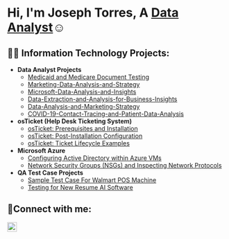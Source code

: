 <h1>Hi, I'm Joseph Torres, A <a href="https://www.linkedin.com/in/joseph-torres-2566bb2a1/">Data Analyst</a>☺</h1>

<h2>👨‍💻 Information Technology Projects:</h2>

- <b>Data Analyst Projects</b>
  - [Medicaid and Medicare Document Testing](https://github.com/jtorres2019/Medicaid-and-Medicare-Document-Testing/blob/main/Medicaid-and-Medicare-Document-Testing)
  - [Marketing-Data-Analysis-and-Strategy](https://github.com/jtorres2019/Marketing-Data-Analysis-and-Strategy/blob/main/Marketing%20Data%20Analysis%20and%20Strategy)
  - [Microsoft-Data-Analysis-and-Insights](https://github.com/jtorres2019/Microsoft-Data-Analysis-and-Insights/blob/main/Microsoft%20Data%20Analysis%20and%20Insights)
  - [Data-Extraction-and-Analysis-for-Business-Insights](https://github.com/jtorres2019/Data-Extraction-and-Analysis-for-Business-Insights/blob/main/README.md)
  - [Data-Analysis-and-Marketing-Strategy](https://github.com/jtorres2019/Data-Analysis-and-Marketing-Strategy/blob/main/README.md)
  - [COVID-19-Contact-Tracing-and-Patient-Data-Analysis](https://github.com/jtorres2019/COVID-19-Contact-Tracing-and-Patient-Data-Analysis)
- <b>osTicket (Help Desk Ticketing System)</b>
  - [osTicket: Prerequisites and Installation](https://github.com/jtorres2019/osticket-prereqs)
  - [osTicket: Post-Installation Configuration](https://github.com/jtorres2019/post-install-config)
  - [osTicket: Ticket Lifecycle Examples](https://github.com/jtorres2019/ticket-lifecycle)
- <b>Microsoft Azure</b>
  - [Configuring Active Directory within Azure VMs](https://github.com/jtorres2019/configure-ad)
  - [Network Security Groups (NSGs) and Inspecting Network Protocols](https://github.com/jtorres2019/azure-network-protocols)
- <b>QA Test Case Projects</b>
  - [Sample Test Case For Walmart POS Machine](https://github.com/jtorres2019/Sample-Test-Case-For-Walmart-POS-Machine)
  - [Testing for New Resume AI Software](https://github.com/jtorres2019/Testing-for-New-Resume-AI-Software)
<h2>🤳Connect with me:</h2>


[<img align="left" alt="Joseph Torres | LinkedIn" width="22px" src="https://cdn.jsdelivr.net/npm/simple-icons@v3/icons/linkedin.svg" />][linkedin]

[linkedin]: (https://www.linkedin.com/in/joseph-torres-762b34250/)
